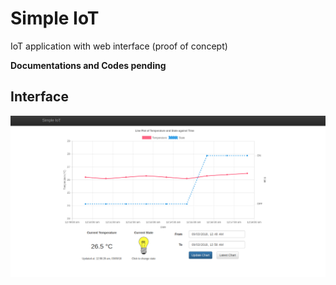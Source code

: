 # Simple IoT
IoT application with web interface (proof of concept)

**Documentations and Codes pending**

## Interface
![result](result.png)
